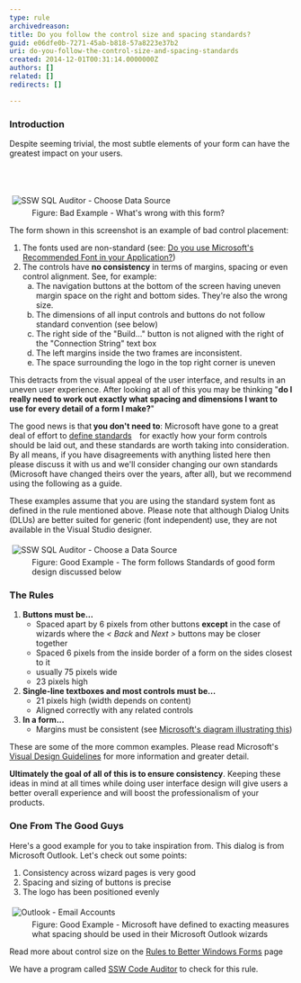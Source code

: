 ```yaml
---
type: rule
archivedreason: 
title: Do you follow the control size and spacing standards?
guid: e06dfe0b-7271-45ab-b818-57a8223e37b2
uri: do-you-follow-the-control-size-and-spacing-standards
created: 2014-12-01T00:31:14.0000000Z
authors: []
related: []
redirects: []

---
```



<h3>Introduction</h3><p>Despite seeming trivial, the most subtle elements of your form can have the greatest impact on your users.</p>
<br><excerpt class='endintro'></excerpt><br>
<dl class="badImage"><dt> 
      <img alt="SSW SQL Auditor - Choose Data Source" src="http&#58;//www.ssw.com.au/ssw/Standards/Rules/Images/ScreenBadControls.gif" style="margin&#58;5px;" /> 
   </dt><dd>Figure&#58; Bad Example - What's wrong with this form?</dd></dl><p>The form shown in this screenshot is an example of bad control placement&#58;</p><ol><li>The fonts used are non-standard (see&#58; 
      <a href="http&#58;//www.ssw.com.au/ssw/Standards/Rules/RulestoBetterInterfaces-Controls.aspx#Font"> Do you use Microsoft's Recommended Font in your Application?</a>)</li><li>The controls have 
      <strong>no consistency</strong> in terms of margins, spacing or even control alignment. See, for example&#58; 
      <ol><li type="a">The navigation buttons at the bottom of the screen having uneven margin space on the right and bottom sides. They're also the wrong size.</li><li type="a">The dimensions of all input controls and buttons do not follow standard convention (see below)</li><li type="a">The right side of the &quot;Build...&quot; button is not aligned with the right of the &quot;Connection String&quot; text box</li><li type="a">The left margins inside the two frames are inconsistent.</li><li type="a">The space surrounding the logo in the top right corner is uneven</li></ol></li></ol><p>This detracts from the visual appeal of the user interface, and results in an uneven user experience. After looking at all of this you may be thinking &quot;<strong>do I really need to work out exactly what spacing and dimensions I want to use for <strong>every</strong> detail of a form I make?</strong>&quot;</p><p>The good news is that<strong> you don't need to</strong>&#58; Microsoft have gone to a great deal of effort to 
   <a href="http&#58;//www.ssw.com.au/ssw/Redirect/Microsoft/MSDNVisualDesign.htm">define standards</a><img title="You are now leaving SSW" src="http&#58;//www.ssw.com.au/ssw/images/external.gif" alt="" style="margin&#58;5px;" /> for exactly how your form controls should be laid out, and these standards are worth taking into consideration. By all means, if you have disagreements with anything listed here then please discuss it with us and we'll consider changing our own standards (Microsoft have changed theirs over the years, after all), but we recommend using the following as a guide.</p><p>These examples assume that you are using the standard system font as defined in the rule mentioned above. Please note that although Dialog Units (DLUs) are better suited for generic (font independent) use, they are not available in the Visual Studio designer.</p><dl class="goodImage"><dt> 
      <img alt="SSW SQL Auditor - Choose a Data Source" src="http&#58;//www.ssw.com.au/ssw/Standards/Rules/Images/GoodStandardForm.jpg" style="margin&#58;5px;" /> 
   </dt><dd>Figure&#58; Good Example - The form follows Standards of good form design discussed below</dd></dl><h3>The Rules</h3><ol><li> 
      <strong>Buttons must be...</strong>
      <ul><li>Spaced apart by 6 pixels from other buttons 
            <strong>except</strong> in the case of wizards where the 
            <em>&lt; Back</em> and 
            <em>Next &gt;</em> buttons may be closer together</li><li>Spaced 6 pixels from the inside border of a form on the sides closest to it</li><li>usually 75 pixels wide</li><li>23 pixels high</li></ul></li><li> 
      <strong>Single-line textboxes and most controls must be...</strong>
      <ul><li>21 pixels high (width depends on content) </li><li>Aligned correctly with any related controls</li></ul></li><li> 
      <strong>In a form...</strong>
      <ul><li>Margins must be consistent (see 
            <a href="http&#58;//www.ssw.com.au/ssw/Redirect/Microsoft/MSDNMargins.htm">Microsoft's diagram illustrating this</a>)</li></ul></li></ol><p>These are some of the more common examples. Please read Microsoft's 
   <a href="http&#58;//www.ssw.com.au/ssw/Redirect/Microsoft/MSDNLayout.htm">Visual Design Guidelines</a> for more information and greater detail.</p><p> 
   <strong>Ultimately the goal of all of this is to ensure consistency</strong>. Keeping these ideas in mind at all times while doing user interface design will give users a better overall experience and will boost the professionalism of your products.</p><h3>One From The Good Guys</h3><p>Here's a good example for you to take inspiration from. This dialog is from Microsoft Outlook. Let's check out some points&#58;</p><ol><li>Consistency across wizard pages is very good</li><li>Spacing and sizing of buttons is precise</li><li>The logo has been positioned evenly</li></ol><dl class="goodImage"><dt> 
      <img alt="Outlook - Email Accounts" src="http&#58;//www.ssw.com.au/ssw/Standards/Rules/Images/ScreenGoodControls.gif" style="margin&#58;5px;" /> 
   </dt><dd>Figure&#58; Good Example - Microsoft have defined to exacting measures what spacing should be used in their Microsoft Outlook wizards</dd></dl><p>Read more about control size on the 
   <a href="http&#58;//www.ssw.com.au/ssw/Standards/Rules/RulesToBetterWindowsForms.aspx#CommonControl"> Rules to Better Windows Forms</a> page</p><p class="productBox">We have a program called 
   <a href="http&#58;//www.ssw.com.au/ssw/CodeAuditor/Rules.aspx#SizeSpacing">SSW Code Auditor</a> to check for this rule.</p>


